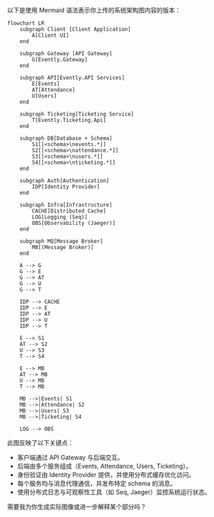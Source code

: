 以下是使用 Mermaid 语法表示你上传的系统架构图内容的版本：

```mermaid
flowchart LR
    subgraph Client [Client Application]
        A[Client UI]
    end

    subgraph Gateway [API Gateway]
        G[Evently.Gateway]
    end

    subgraph API[Evently.API Services]
        E[Events]
        AT[Attendance]
        U[Users]
    end

    subgraph Ticketing[Ticketing Service]
        T[Evently.Ticketing.Api]
    end

    subgraph DB[Database + Schema]
        S1[[<schema>\nevents.*]]
        S2[[<schema>\nattendance.*]]
        S3[[<schema>\nusers.*]]
        S4[[<schema>\nticketing.*]]
    end

    subgraph Auth[Authentication]
        IDP[Identity Provider]
    end

    subgraph Infra[Infrastructure]
        CACHE[Distributed Cache]
        LOG[Logging (Seq)]
        OBS[Observability (Jaeger)]
    end

    subgraph MQ[Message Broker]
        MB[(Message Broker)]
    end

    A --> G
    G --> E
    G --> AT
    G --> U
    G --> T

    IDP --> CACHE
    IDP --> E
    IDP --> AT
    IDP --> U
    IDP --> T

    E --> S1
    AT --> S2
    U --> S3
    T --> S4

    E --> MB
    AT --> MB
    U --> MB
    T --> MB

    MB -->|Events| S1
    MB -->|Attendance| S2
    MB -->|Users| S3
    MB -->|Ticketing| S4

    LOG --> OBS
```

此图反映了以下关键点：

- 客户端通过 API Gateway 与后端交互。
- 后端由多个服务组成（Events, Attendance, Users, Ticketing）。
- 身份验证由 Identity Provider 提供，并使用分布式缓存优化访问。
- 每个服务均与消息代理通信，并发布特定 schema 的消息。
- 使用分布式日志与可观察性工具（如 Seq, Jaeger）监控系统运行状态。

需要我为你生成实际图像或进一步解释某个部分吗？
